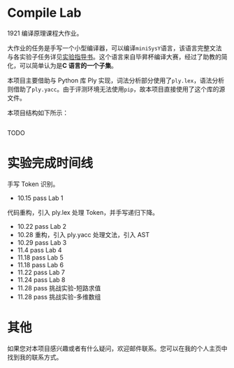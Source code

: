 # Compile Lab

1921 编译原理课程大作业。

大作业的任务是手写一个小型编译器，可以编译`miniSysY`语言，该语言完整文法与各实验子任务详见[实验指导书](https://buaa-se-compiling.github.io/miniSysY-tutorial/)。这个语言来自毕昇杯编译大赛，经过了助教的简化，可以简单认为是**C 语言的一个子集**。

本项目主要借助与 Python 库 Ply 实现，词法分析部分使用了`ply.lex`，语法分析则借助了`ply.yacc`。由于评测环境无法使用`pip`，故本项目直接使用了这个库的源文件。

本项目结构如下所示：

```txt
```

TODO

# 实验完成时间线

手写 Token 识别。

-   10.15 pass Lab 1

代码重构，引入 ply.lex 处理 Token，并手写递归下降。

-   10.22 pass Lab 2
-   10.28 重构，引入 ply.yacc 处理文法，引入 AST
-   10.29 pass Lab 3
-   11.4 pass Lab 4
-   11.18 pass Lab 5
-   11.18 pass Lab 6 
-   11.22 pass Lab 7
-	11.24 pass Lab 8
-	11.28 pass 挑战实验-短路求值
-	11.28 pass 挑战实验-多维数组

 

# 其他

如果您对本项目感兴趣或者有什么疑问，欢迎邮件联系。您可以在我的个人主页中找到我的联系方式。

